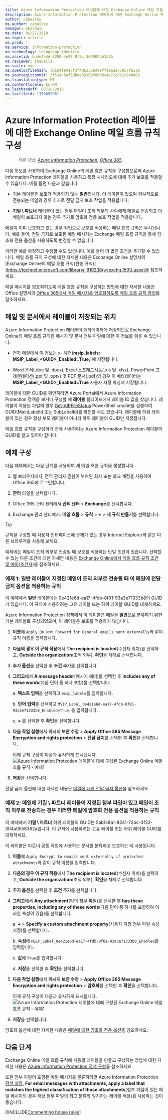 ```yaml
---
title: Azure Information Protection 레이블에 대한 Exchange Online 메일 흐름 규칙 구성
description: Azure Information Protection 레이블에 대한 Exchange Online 메일 흐름 규칙을 구성하기 위한 지침 및 예제입니다.
author: cabailey
ms.author: cabailey
manager: mbaldwin
ms.date: 06/27/2018
ms.topic: article
ms.prod: ''
ms.service: information-protection
ms.technology: techgroup-identity
ms.assetid: ba4e4a4d-5280-4e97-8f5c-303907db1bf5
ms.reviewer: shakella
ms.suite: ems
ms.openlocfilehash: cbb34f8417f3f4d63369399ffe962e7c957f65a6
ms.sourcegitcommit: 3f524c5af39bee39169f86d9c4e72c661c960d83
ms.translationtype: HT
ms.contentlocale: ko-KR
ms.lasthandoff: 06/28/2018
ms.locfileid: "37069596"
---
```

# <a name="configuring-exchange-online-mail-flow-rules-for-azure-information-protection-labels"></a>Azure Information Protection 레이블에 대한 Exchange Online 메일 흐름 규칙 구성

>*적용 대상: [Azure Information Protection](https://azure.microsoft.com/pricing/details/information-protection), [Office 365](http://download.microsoft.com/download/E/C/F/ECF42E71-4EC0-48FF-AA00-577AC14D5B5C/Azure_Information_Protection_licensing_datasheet_EN-US.pdf)*

다음 정보를 사용하여 Exchange Online의 메일 흐름 규칙을 구성함으로써 Azure Information Protection 레이블을 사용하고 특정 시나리오에 대해 추가 보호를 적용할 수 있습니다. 예를 들면 다음과 같습니다.

- 기본 레이블은 보호가 적용되지 않는 **일반**입니다. 이 레이블이 있으며 외부적으로 전송되는 메일의 경우 추가로 전달 금지 보호 작업을 적용합니다.

- **기밀 \ 파트너** 레이블이 있는 첨부 파일이 조직 외부의 사람에게 메일로 전송되고 이 메일이 보호되지 않는 경우 추가로 암호화 전용 보호 작업을 적용합니다.

메일이 이미 보호되고 있는 경우 작업으로 보호를 적용하는 메일 흐름 규칙은 무시됩니다. 예를 들어, 전달 금지로 보호된 메일 메시지는 Exchange 메일 흐름 규칙을 통해 암호화 전용 옵션을 사용하도록 변경할 수 없습니다.  

이러한 예를 확장하고 수정할 수도 있습니다. 예를 들어 더 많은 조건을 추가할 수 있습니다. 메일 흐름 규칙 구성에 대한 자세한 내용은 Exchange Online 설명서의 [Exchange Online의 메일 흐름 규칙(전송 규칙)](https://technet.microsoft.com/library/jj919238(v=exchg.150\).aspx)을 참조하세요.

메일 메시지를 암호화하도록 메일 흐름 규칙을 구성하는 방법에 대한 자세한 내용은 Office 설명서의 [Office 365에서 메일 메시지를 암호화하도록 메일 흐름 규칙 정의](https://support.office.com/article/define-mail-flow-rules-to-encrypt-email-messages-in-office-365-9b7daf19-d5f2-415b-bc43-a0f5f4a585e8)를 참조하세요. 

## <a name="where-labels-are-stored-in-emails-and-documents"></a>메일 및 문서에서 레이블이 저장되는 위치

Azure Information Protection 레이블이 메타데이터에 저장되므로 Exchange Online의 메일 흐름 규칙은 메시지 및 문서 첨부 파일에 대한 이 정보를 읽을 수 있습니다.

- 전자 메일에서 이 정보는 x- 헤더(**msip_labels: MSIP_Label_\<GUID>_Enabled=True;**)에 저장됩니다. 

- Word 문서(.doc 및 .docx), Excel 스프레드시트(.xls 및 .xlsx), PowerPoint 프레젠테이션(.ppt 및 .pptx) 및 PDF 문서(.pdf)의 경우 이 메타데이터는 **MSIP_Label_\<GUID>_Enabled=True** 사용자 지정 속성에 저장됩니다.  

레이블에 대한 GUID를 확인하려면 Azure Portal에서 Azure Information Protection 정책을 보거나 구성할 때 **레이블** 블레이드에서 레이블 ID 값을 찾습니다. 레이블이 적용된 파일의 경우 [Get-AIPFileStatus](/powershell/module/azureinformationprotection/get-aipfilestatus) PowerShell cmdlet을 실행하여 GUID(MainLabelId 또는 SubLabelId)를 확인할 수도 있습니다. 레이블에 하위 레이블이 있는 경우 항상 부모 레이블이 아니라 하위 레이블의 GUID만 지정합니다.

메일 흐름 규칙을 구성하기 전에 사용하려는 Azure Information Protection 레이블의 GUID를 알고 있어야 합니다.

## <a name="example-configurations"></a>예제 구성

다음 예제에서는 다음 단계를 사용하여 새 메일 흐름 규칙을 생성합니다.

1. 웹 브라우저에서, 전역 관리자 권한이 부여된 회사 또는 학교 계정을 사용하여 Office 365에 로그인합니다. 

2. **관리** 타일을 선택합니다.

3. Office 365 관리 센터에서 **관리 센터** > **Exchange**를 선택합니다.

4. Exchange 관리 센터에서: **메일 흐름** > **규칙** > **+** > **새 규칙 만들기**를 선택합니다. 

> [!TIP]
> 규칙을 구성할 때 사용자 인터페이스에 문제가 있는 경우 Internet Explorer와 같은 다른 브라우저를 사용해 보세요.

예제에는 메일이 조직 외부로 전송될 때 보호를 적용하는 단일 조건이 있습니다. 선택할 수 있는 다른 조건에 대한 자세한 내용은 [Exchange Online에서 메일 흐름 규칙 조건 및 예외(조건자)](https://technet.microsoft.com/library/jj919235(v=exchg.150\).aspx))를 참조하세요.


### <a name="example-1-rule-that-applies-the-do-not-forward-option-to-emails-that-are-labeled-general-when-they-are-sent-outside-the-organization"></a>예제 1: **일반** 레이블이 지정된 메일이 조직 외부로 전송될 때 이 메일에 전달 금지 옵션을 적용하는 규칙

이 예제에서 **일반** 레이블에는 0e421e6d-ea17-4fdb-8f01-93a3e71333b8의 GUID가 있습니다. 이 규칙에 사용하려는 고유 레이블 또는 하위 레이블 GUID를 대체하세요. 

Azure Information Protection 정책에서 이 레이블은 메일을 **일반**으로 분류하기 위한 기본 레이블로 구성되었으며, 이 레이블은 보호를 적용하지 않습니다. 

1. **이름**에 `Apply Do Not Forward for General emails sent externally`와 같이 규칙 이름을 입력합니다.
 
2. **다음의 경우 이 규칙 적용**에서 **The recipient is located**(수신자 위치)를 선택하고, **Outside the organization**(조직 외부), **확인**을 차례로 선택합니다.

3. **추가 옵션**을 선택한 후 **조건 추가**를 선택합니다.
 
4. **그리고**에서 **A message header**(메시지 헤더)를 선택한 후 **includes any of these words**(다음 단어 중 하나 포함)를 선택합니다.
     
    a. **텍스트 입력**을 선택하고 `msip_labels`를 입력합니다.
     
    b. **단어 입력**을 선택하고 `MSIP_Label_0e421e6d-ea17-4fdb-8f01-93a3e71333b8_Enabled=True;`를 입력합니다.
    
    c. **+** 를 선택한 후 **확인**을 선택합니다.

5. **다음 작업 실행**에서 **메시지 보안 수정** > **Apply Office 365 Message Encryption and rights protection** > **전달 금지**를 선택한 후 **확인**을 선택합니다.
    
    이제 규칙 구성이 다음과 유사하게 표시됩니다. ![Azure Information Protection 레이블에 대해 구성된 Exchange Online 메일 흐름 규칙 - 예제1](../media/aip-exo-rule-ex1.png)

7. **저장**을 선택합니다. 

전달 금지 옵션에 대한 자세한 내용은 [메일에 대한 전달 금지 옵션](configure-usage-rights.md#do-not-forward-option-for-emails)을 참조하세요.

### <a name="example-2-rule-that-applies-the-encrypt-only-option-to-emails-when-they-have-attachments-that-are-labeled-confidential--partners-and-these-emails-are-sent-outside-the-organization"></a>예제 2: 메일에 **기밀 \ 파트너** 레이블이 지정된 첨부 파일이 있고 메일이 조직 외부로 전송되는 경우 이러한 메일에 암호화 전용 옵션을 적용하는 규칙

이 예제에서 **기밀 \ 파트너** 하위 레이블의 GUID는 5ab1c8a1-8241-72bc-3f22-304a0558362a입니다. 이 규칙에 사용하려는 고유 레이블 또는 하위 레이블 GUID를 대체하세요. 

이 레이블은 파트너 공동 작업에 사용하는 문서를 분류하고 보호하는 데 사용됩니다.   

1. **이름**에 `Apply Encrypt to emails sent externally if protected attachments`와 같이 규칙 이름을 입력합니다.
 
2. **다음의 경우 이 규칙 적용**에서 **The recipient is located**(수신자 위치)를 선택하고, **Outside the organization**(조직 외부), **확인**을 차례로 선택합니다.

3. **추가 옵션**을 선택한 후 **조건 추가**를 선택합니다.
 
4. **그리고**에서 **Any attachment**(임의 첨부 파일)를 선택한 후 **has these properties, including any of these words**(다음 단어 중 하나를 포함하여 이러한 속성이 있음)를 선택합니다.
     
    a. **+** > **Specify a custom attachment property**(사용자 지정 첨부 파일 속성 지정)를 선택합니다.
  
    b. **속성**에 `MSIP_Label_0e421e6d-ea17-4fdb-8f01-93a3e71333b8_Enabled`를 입력합니다.
    
    c. **값**에 `True`를 입력합니다.
    
    d. **저장**을 선택한 후 **확인**을 선택합니다.

5. **다음 작업 실행**에서 **메시지 보안 수정** > **Apply Office 365 Message Encryption and rights protection** > **암호화**를 선택한 후 **확인**을 선택합니다.
    
    이제 규칙 구성이 다음과 유사하게 표시됩니다. ![Azure Information Protection 레이블에 대해 구성된 Exchange Online 메일 흐름 규칙 - 예제1](../media/aip-exo-rule-ex2.png)

6. **저장**을 선택합니다. 

암호화 옵션에 대한 자세한 내용은 [메일에 대한 암호화 전용 옵션](configure-usage-rights.md#encrypt-only-option-for-emails)을 참조하세요.


## <a name="next-steps"></a>다음 단계

Exchange Online 메일 흐름 규칙에 사용할 레이블을 만들고 구성하는 방법에 대한 자세한 내용은 [Azure Information Protection 정책 구성](../deploy-use/configure-policy.md)을 참조하세요.

또한 첨부 파일이 포함된 메일 메시지를 분류하려면 Azure Information Protection [정책 설정](configure-policy-settings.md), **For email messages with attachments, apply a label that matches the highest classification of those attachments**(첨부 파일이 있는 메일 메시지의 경우 해당 첨부 파일의 최고 분류와 일치하는 레이블 적용)를 사용하는 것이 좋습니다.


[!INCLUDE[Commenting house rules](../includes/houserules.md)]
